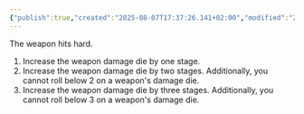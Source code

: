 ```yaml
---
{"publish":true,"created":"2025-08-07T17:37:26.141+02:00","modified":"2025-08-07T18:41:47.015+02:00","cssclasses":""}
---
```


The weapon hits hard.

1. Increase the weapon damage die by one stage.
2. Increase the weapon damage die by two stages. Additionally, you cannot roll below 2 on a weapon's damage die.
3. Increase the weapon damage die by three stages. Additionally, you cannot roll below 3 on a weapon's damage die.